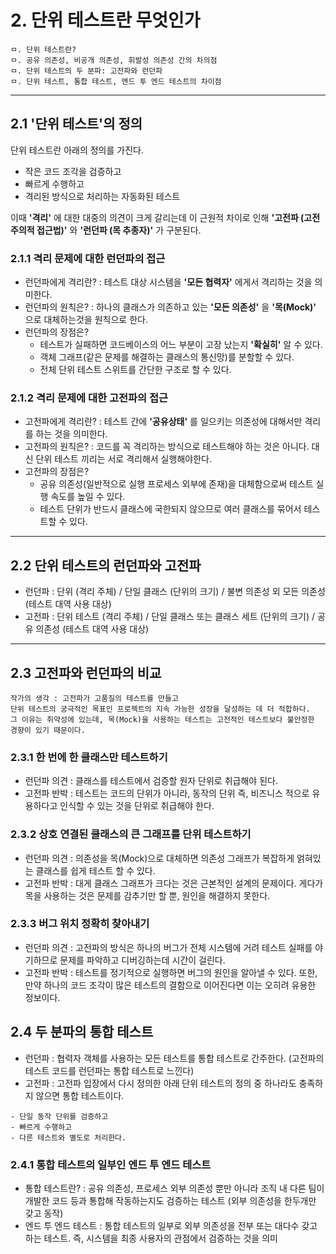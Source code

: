 # 2. 단위 테스트란 무엇인가

```
ㅁ. 단위 테스트란?
ㅁ. 공유 의존성, 비공개 의존성, 휘발성 의존성 간의 차의점
ㅁ. 단위 테스트의 두 분파: 고전파와 런던파
ㅁ. 단위 테스트, 통합 테스트, 엔드 투 엔드 테스트의 차이점
```
---
## 2.1 '단위 테스트'의 정의

단위 테스트란 아래의 정의를 가진다.

- 작은 코드 조각을 검증하고
- 빠르게 수행하고
- 격리된 방식으로 처리하는 자동화된 테스트

이때 **'격리'** 에 대한 대중의 의견이 크게 갈리는데 이 근원적 차이로 인해 **'고전파 (고전주의적 접근법)'** 와 **'런던파 (목 추종자)'** 가 구분된다.

### 2.1.1 격리 문제에 대한 런던파의 접근

- 런던파에게 격리란? : 테스트 대상 시스템을 **'모든 협력자'** 에게서 격리하는 것을 의미한다.
- 런던파의 원칙은? : 하나의 클래스가 의존하고 있는 **'모든 의존성'** 을 **'목(Mock)'** 으로 대체하는것을 원칙으로 한다.
- 런던파의 장점은? 
  - 테스트가 실패하면 코드베이스의 어느 부분이 고장 났는지 **'확실히'** 알 수 있다.
  - 객체 그래프(같은 문제를 해결하는 클래스의 통신망)를 분할할 수 있다.
  - 전체 단위 테스트 스위트를 간단한 구조로 할 수 있다.

### 2.1.2 격리 문제에 대한 고전파의 접근

- 고전파에게 격리란? :  테스트 간에 **'공유상태'** 를 일으키는 의존성에 대해서만 격리를 하는 것을 의미한다.
- 고전파의 원칙은? : 코드를 꼭 격리하는 방식으로 테스트해야 하는 것은 아니다. 대신 단위 테스트 끼리는 서로 격리해서 실행해야한다.
- 고전파의 장점은?
    - 공유 의존성(일반적으로 실행 프로세스 외부에 존재)을 대체함으로써 테스트 실행 속도를 높일 수 있다.
    - 테스트 단위가 반드시 클래스에 국한되지 않으므로 여러 클래스를 묶어서 테스트할 수 있다.
    
---
## 2.2 단위 테스트의 런던파와 고전파

- 런던파 : 단위 (격리 주체) / 단일 클래스 (단위의 크기) / 불변 의존성 외 모든 의존성 (테스트 대역 사용 대상)
- 고전파 : 단위 테스트 (격리 주체) / 단일 클래스 또는 클래스 세트 (단위의 크기) / 공유 의존성 (테스트 대역 사용 대상)

---
## 2.3 고전파와 런던파의 비교

```
작가의 생각 : 고전파가 고품질의 테스트를 만들고 
단위 테스트의 궁극적인 목표인 프로젝트의 지속 가능한 성장을 달성하는 데 더 적합하다. 
그 이유는 취약성에 있는데, 목(Mock)을 사용하는 테스트는 고전적인 테스트보다 불안정한 경향이 있기 때문이다.
```

### 2.3.1 한 번에 한 클래스만 테스트하기

- 런던파 의견 : 클래스를 테스트에서 검증할 원자 단위로 취급해야 된다.
- 고전파 반박 : 테스트는 코드의 단위가 아니라, 동작의 단위 즉, 비즈니스 적으로 유용하다고 인식할 수 있는 것을 단위로 취급해야 한다. 

### 2.3.2 상호 연결된 클래스의 큰 그래프를 단위 테스트하기

- 런던파 의견 : 의존성을 목(Mock)으로 대체하면 의존성 그래프가 복잡하게 얽혀있는 클래스를 쉽게 테스트 할 수 있다.
- 고전파 반박 : 대게 클래스 그래프가 크다는 것은 근본적인 설계의 문제이다. 게다가 목을 사용하는 것은 문제를 감추기만 할 뿐, 원인을 해결하지 못한다.

### 2.3.3 버그 위치 정확히 찾아내기

- 런던파 의견 : 고전파의 방식은 하나의 버그가 전체 시스템에 거려 테스트 실패를 야기하므로 문제를 파악하고 디버깅하는데 시간이 걸린다.
- 고전파 반박 : 테스트를 정기적으로 실행하면 버그의 원인을 알아낼 수 있다. 또한, 만약 하나의 코드 조각이 많은 테스트의 결함으로 이어진다면 이는 오히려 유용한 정보이다.

## 2.4 두 분파의 통합 테스트

- 런던파 : 협력자 객체를 사용하는 모든 테스트를 통합 테스트로 간주한다. (고전파의 테스트 코드를 런던파는 통합 테스트로 느낀다)
- 고전파 : 고전파 입장에서 다시 정의한 아래 단위 테스트의 정의 중 하나라도 충족하지 않으면 통합 테스트이다.

```
- 단일 동작 단위를 검증하고
- 빠르게 수행하고
- 다른 테스트와 별도로 처리한다.
```

### 2.4.1 통합 테스트의 일부인 엔드 투 엔드 테스트

- 통합 테스트란? : 공유 의존성, 프로세스 외부 의존성 뿐만 아니라 조직 내 다른 팀이 개발한 코드 등과 통합해 작동하는지도 검증하는 테스트 (외부 의존성을 한두개만 갖고 동작)
- 엔드 투 엔드 테스트 : 통합 테스트의 일부로 외부 의존성을 전부 또는 대다수 갖고 하는 테스트. 즉, 시스템을 최종 사용자의 관점에서 검증하는 것을 의미